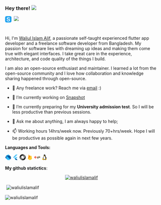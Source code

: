 ### Hey there! <img src="https://media.giphy.com/media/hvRJCLFzcasrR4ia7z/giphy.gif" width="25px">

<a href="https://">
  <img align="left" alt="Waliul's Snapshot" width="21px" src="snap.png" />
</a>

&nbsp;  ![](https://visitor-badge.glitch.me/badge?page_id=WaliulIslamAlif)

<br />

Hi, I'm [Waliul Islam Alif](https://), a passionate self-taught experienced flutter app developer and a freelance software developer from Bangladesh. My passion for software lies with dreaming up ideas and making them come true with elegant interfaces. I take great care in the experience, architecture, and code quality of the things I build.

I am also an open-source enthusiast and maintainer. I learned a lot from the open-source community and I love how collaboration and knowledge sharing happened through open-source.
  
- 💼 Any freelance work? Reach me via [email](mailto:wiasitemail@gmail.com) :)
- 🔭 I’m currently working on [Snapshot](https://github.com/WaliulIslamAlif/snapshot)

- 🌱 I’m currently preparing for my **University admission test**. So I will be less productive than previous sessions.

- 💬 Ask me about anything, I am always happy to help;

- 📫 Working hours 14hrs/week now. Previously 70+hrs/week. Hope I will be productive as possible again in next few years.

**Languages and Tools:**  

<code><img height="20" src="https://raw.githubusercontent.com/github/explore/80688e429a7d4ef2fca1e82350fe8e3517d3494d/topics/dart/dart.png"></code>
<code><img height="20" src="https://raw.githubusercontent.com/github/explore/80688e429a7d4ef2fca1e82350fe8e3517d3494d/topics/flutter/flutter.png"></code>
<code><img height="20" src="https://raw.githubusercontent.com/github/explore/80688e429a7d4ef2fca1e82350fe8e3517d3494d/topics/json/json.png"></code>
<code><img height="20" src="https://raw.githubusercontent.com/github/explore/80688e429a7d4ef2fca1e82350fe8e3517d3494d/topics/firebase/firebase.png"></code>
<code><img height="20" src="https://raw.githubusercontent.com/github/explore/80688e429a7d4ef2fca1e82350fe8e3517d3494d/topics/git/git.png"></code></code>
<code><img height="20" src="https://raw.githubusercontent.com/github/explore/80688e429a7d4ef2fca1e82350fe8e3517d3494d/topics/linux/linux.png"></code>

**My github statictics**:
<p align="center"> <a href="https://github.com/ryo-ma/github-profile-trophy"><img src="https://github-profile-trophy.vercel.app/?username=waliulislamalif" alt="waliulislamalif" /></a> </p>

<p>&nbsp;<img align="center" src="https://github-readme-stats.vercel.app/api?username=waliulislamalif&show_icons=true&locale=en" alt="waliulislamalif" /></p>

<p><img align="center" src="https://github-readme-streak-stats.herokuapp.com/?user=waliulislamalif&" alt="waliulislamalif" /></p>

